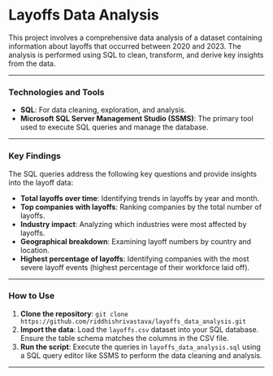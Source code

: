 # Layoffs Data Analysis

This project involves a comprehensive data analysis of a dataset containing information about layoffs that occurred between 2020 and 2023. The analysis is performed using SQL to clean, transform, and derive key insights from the data.

---

### Technologies and Tools

* **SQL**: For data cleaning, exploration, and analysis.
* **Microsoft SQL Server Management Studio (SSMS)**: The primary tool used to execute SQL queries and manage the database.

---

### Key Findings

The SQL queries address the following key questions and provide insights into the layoff data:

* **Total layoffs over time**: Identifying trends in layoffs by year and month.
* **Top companies with layoffs**: Ranking companies by the total number of layoffs.
* **Industry impact**: Analyzing which industries were most affected by layoffs.
* **Geographical breakdown**: Examining layoff numbers by country and location.
* **Highest percentage of layoffs**: Identifying companies with the most severe layoff events (highest percentage of their workforce laid off).

---

### How to Use

1.  **Clone the repository**: `git clone https://github.com/riddhishrivastava/layoffs_data_analysis.git`
2.  **Import the data**: Load the `layoffs.csv` dataset into your SQL database. Ensure the table schema matches the columns in the CSV file.
3.  **Run the script**: Execute the queries in `layoffs_data_analysis.sql` using a SQL query editor like SSMS to perform the data cleaning and analysis.

---

